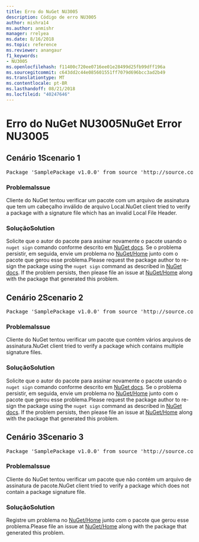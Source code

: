 ```yaml
---
title: Erro do NuGet NU3005
description: Código de erro NU3005
author: mishra14
ms.author: anmishr
manager: rrelyea
ms.date: 8/16/2018
ms.topic: reference
ms.reviewer: anangaur
f1_keywords:
- NU3005
ms.openlocfilehash: f11400c720ee0716ee01e28499d25fb99dff196a
ms.sourcegitcommit: c643dd2c44e085601551ff7079d696bcc3ad2b49
ms.translationtype: MT
ms.contentlocale: pt-BR
ms.lasthandoff: 08/21/2018
ms.locfileid: "40247646"
---
```

# <a name="nuget-error-nu3005"></a><span data-ttu-id="c8a85-103">Erro do NuGet NU3005</span><span class="sxs-lookup"><span data-stu-id="c8a85-103">NuGet Error NU3005</span></span>

## <a name="scenario-1"></a><span data-ttu-id="c8a85-104">Cenário 1</span><span class="sxs-lookup"><span data-stu-id="c8a85-104">Scenario 1</span></span>

<pre>Package 'SamplePackage v1.0.0' from source 'http://source.com/index.json': The package contains an invalid package signature file.</pre>

### <a name="issue"></a><span data-ttu-id="c8a85-105">Problema</span><span class="sxs-lookup"><span data-stu-id="c8a85-105">Issue</span></span>

<span data-ttu-id="c8a85-106">Cliente do NuGet tentou verificar um pacote com um arquivo de assinatura que tem um cabeçalho inválido de arquivo Local.</span><span class="sxs-lookup"><span data-stu-id="c8a85-106">NuGet client tried to verify a package with a signature file which has an invalid Local File Header.</span></span>


### <a name="solution"></a><span data-ttu-id="c8a85-107">Solução</span><span class="sxs-lookup"><span data-stu-id="c8a85-107">Solution</span></span>

<span data-ttu-id="c8a85-108">Solicite que o autor do pacote para assinar novamente o pacote usando o `nuget sign` comando conforme descrito em [NuGet docs](https://docs.microsoft.com/en-us/nuget/create-packages/sign-a-package). Se o problema persistir, em seguida, envie um problema no [NuGet/Home](https://github.com/NuGet/Home/issues) junto com o pacote que gerou esse problema.</span><span class="sxs-lookup"><span data-stu-id="c8a85-108">Please request the package author to re-sign the package using the `nuget sign` command as described in [NuGet docs](https://docs.microsoft.com/en-us/nuget/create-packages/sign-a-package). If the problem persists, then please file an issue at [NuGet/Home](https://github.com/NuGet/Home/issues) along with the package that generated this problem.</span></span>



## <a name="scenario-2"></a><span data-ttu-id="c8a85-109">Cenário 2</span><span class="sxs-lookup"><span data-stu-id="c8a85-109">Scenario 2</span></span>

<pre>Package 'SamplePackage v1.0.0' from source 'http://source.com/index.json': The package contains multiple package signature files.</pre>

### <a name="issue"></a><span data-ttu-id="c8a85-110">Problema</span><span class="sxs-lookup"><span data-stu-id="c8a85-110">Issue</span></span>

<span data-ttu-id="c8a85-111">Cliente do NuGet tentou verificar um pacote que contém vários arquivos de assinatura.</span><span class="sxs-lookup"><span data-stu-id="c8a85-111">NuGet client tried to verify a package which contains multiple signature files.</span></span>


### <a name="solution"></a><span data-ttu-id="c8a85-112">Solução</span><span class="sxs-lookup"><span data-stu-id="c8a85-112">Solution</span></span>

<span data-ttu-id="c8a85-113">Solicite que o autor do pacote para assinar novamente o pacote usando o `nuget sign` comando conforme descrito em [NuGet docs](https://docs.microsoft.com/en-us/nuget/create-packages/sign-a-package). Se o problema persistir, em seguida, envie um problema no [NuGet/Home](https://github.com/NuGet/Home/issues) junto com o pacote que gerou esse problema.</span><span class="sxs-lookup"><span data-stu-id="c8a85-113">Please request the package author to re-sign the package using the `nuget sign` command as described in [NuGet docs](https://docs.microsoft.com/en-us/nuget/create-packages/sign-a-package). If the problem persists, then please file an issue at [NuGet/Home](https://github.com/NuGet/Home/issues) along with the package that generated this problem.</span></span>



## <a name="scenario-3"></a><span data-ttu-id="c8a85-114">Cenário 3</span><span class="sxs-lookup"><span data-stu-id="c8a85-114">Scenario 3</span></span>

<pre>Package 'SamplePackage v1.0.0' from source 'http://source.com/index.json': The package does not contain a valid package signature file.</pre>

### <a name="issue"></a><span data-ttu-id="c8a85-115">Problema</span><span class="sxs-lookup"><span data-stu-id="c8a85-115">Issue</span></span>

<span data-ttu-id="c8a85-116">Cliente do NuGet tentou verificar um pacote que não contém um arquivo de assinatura de pacote.</span><span class="sxs-lookup"><span data-stu-id="c8a85-116">NuGet client tried to verify a package which does not contain a package signature file.</span></span>


### <a name="solution"></a><span data-ttu-id="c8a85-117">Solução</span><span class="sxs-lookup"><span data-stu-id="c8a85-117">Solution</span></span>

<span data-ttu-id="c8a85-118">Registre um problema no [NuGet/Home](https://github.com/NuGet/Home/issues) junto com o pacote que gerou esse problema.</span><span class="sxs-lookup"><span data-stu-id="c8a85-118">Please file an issue at [NuGet/Home](https://github.com/NuGet/Home/issues) along with the package that generated this problem.</span></span>


